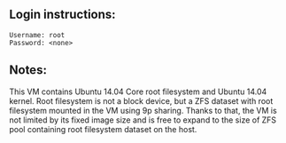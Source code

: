 ## Login instructions:

```
Username: root
Password: <none>
```

## Notes:

This VM contains Ubuntu 14.04 Core root filesystem and Ubuntu 14.04 kernel.
Root filesystem is not a block device, but a ZFS dataset with root filesystem
mounted in the VM using 9p sharing. Thanks to that, the VM is not limited by its
fixed image size and is free to expand to the size of ZFS pool containing
root filesystem dataset on the host. 
